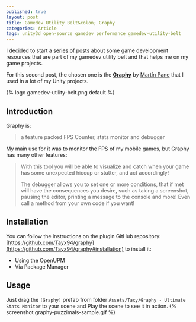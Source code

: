 ```yaml
---
published: true
layout: post
title: Gamedev Utility Belt&colon; Graphy
categories: Article
tags: unity3d open-source gamedev performance gamedev-utility-belt
---
```

I decided to start a [series of posts](/tags/gamedev-utility-belt/) about some game development resources that are part of my gamedev utility belt and that helps me on my game projects.

For this second post, the chosen one is the **[Graphy](https://github.com/Tayx94/graphy)** by [Martín Pane](https://twitter.com/martinTayx) that I used in a lot of my Unity projects.

{% logo gamedev-utility-belt.png default %}
 
## Introduction
Graphy is:
> a feature packed FPS Counter, stats monitor and debugger

My main use for it was to monitor the FPS of my mobile games, but Graphy has many other features:

> With this tool you will be able to visualize and catch when your game has some unexpected hiccup or stutter, and act accordingly!
> 
> The debugger allows you to set one or more conditions, that if met will have the consequences you desire, such as taking a screenshot, pausing the editor, printing a message to the console and more! Even call a method from your own code if you want!

## Installation
You can follow the instructions on the plugin GitHub repository: [https://github.com/Tayx94/graphy](https://github.com/Tayx94/graphy#installation) to install it:

* Using the OpenUPM
* Via Package Manager 

## Usage
Just drag the `[Graphy]` prefab from folder `Assets/Taxy/Graphy - Ultimate Stats Monitor` to your scene and Play the scene to see it in action.
{% screenshot graphy-puzzimals-sample.gif %}
